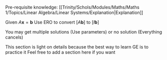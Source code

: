 Pre-requisite knowledge: [[Trinity/Schols/Modules/Maths/Maths 1/Topics/Linear Algebra/Linear Systems/Explanation|Explanation]]

Given $A \mathbf x = \mathbf b$
Use ERO to convert $[A \mathbf b]$ to $[I \mathbf b]$

You may get multiple solutions (Use parameters) or no solution (Everything cancels)

This section is light on details because the best way to learn GE is to practice it
Feel free to add a section here if you want